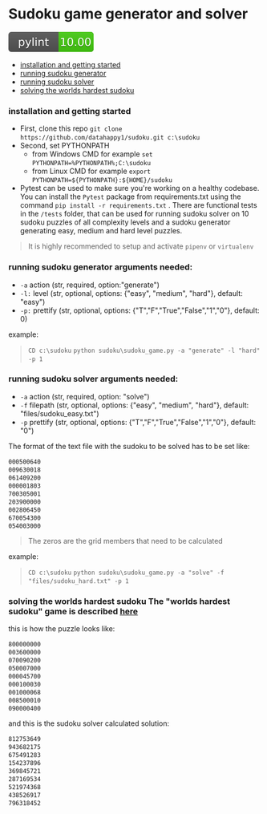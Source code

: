 # Sudoku game generator and solver
 ![](https://github.com/datahappy1/sudoku/blob/master/docs/img/rating.svg)

- [installation and getting started](#installation-and-getting-started)
- [running sudoku generator](#running-sudoku-generator)
- [running sudoku solver](#running-sudoku-solver)
- [solving the worlds hardest sudoku](#solving-the-worlds-hardest-sudoku)


### installation and getting started
 - First, clone this repo `git clone https://github.com/datahappy1/sudoku.git c:\sudoku`
 - Second, set PYTHONPATH
   - from Windows CMD for example `set PYTHONPATH=%PYTHONPATH%;C:\sudoku`
   - from Linux CMD for example `export PYTHONPATH=${PYTHONPATH}:${HOME}/sudoku`
- Pytest can be used to make sure you're working on a healthy codebase.
You can install the `Pytest` package from requirements.txt using the command `pip install -r requirements.txt` . There are functional tests in the `/tests` folder, that can be used for running sudoku solver on 10 sudoku puzzles of all complexity levels and a sudoku generator generating easy, medium and hard level puzzles. 
> It is highly recommended to setup and activate `pipenv` or 
> `virtualenv`  

  ### running sudoku generator arguments needed:
- `-a` action (str, required, option:"generate")
- `-l:` level (str, optional, options: {"easy", "medium", "hard"}, default: "easy")
- `-p:` prettify (str, optional, options: {"T","F","True","False","1","0"}, default: 0)

example:
>  `CD c:\sudoku` `python sudoku\sudoku_game.py -a "generate" -l
> "hard" -p 1`

  ### running sudoku solver arguments needed:
- `-a` action (str, required, option: "solve")
- `-f` filepath (str, optional, options: {"easy", "medium", "hard"}, default: "files/sudoku_easy.txt")
- `-p` prettify (str, optional, options: {"T","F","True","False","1","0"}, default: "0")

The format of the text file with the sudoku to be solved has to be set like:
```  
000500640
009630018
061409200
000001803
700305001
203900000
002806450
670054300
054003000
```  

> The zeros are the grid members that need to be calculated  

example:
>  `CD c:\sudoku` `python sudoku\sudoku_game.py -a "solve"
> -f "files/sudoku_hard.txt" -p 1`

### solving the worlds hardest sudoku The "worlds hardest sudoku" game is described [here](https://www.conceptispuzzles.com/index.aspx?uri=info/article/424)
this is how the puzzle looks like:
```
800000000
003600000
070090200
050007000
000045700
000100030
001000068
008500010
090000400 
```
and this is the sudoku solver calculated solution:
```
812753649
943682175
675491283
154237896
369845721
287169534
521974368
438526917
796318452
```
